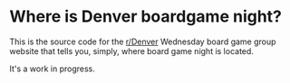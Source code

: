 # Where is Denver boardgame night?

This is the source code for the [r/Denver](http://www.reddit.com/r/Denver/)
Wednesday board game group website that tells you, simply, where board game night
is located.

It's a work in progress.

